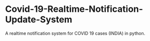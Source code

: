 # Covid-19-Realtime-Notification-Update-System
A realtime notification system for COVID 19 cases (INDIA) in python.
